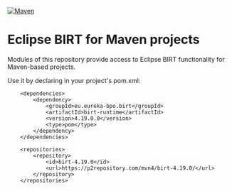 [![Maven](https://img.shields.io/maven-central/v/eu.eureka-bpo.birt/birt-runtime.svg)](https://repo.maven.apache.org/maven2/eu/eureka-bpo/birt/birt-runtime/)

# Eclipse BIRT for Maven projects

Modules of this repository provide access to Eclipse BIRT functionality for Maven-based projects.

Use it by declaring in your project's pom.xml:

```
	<dependencies>
		<dependency>
			<groupId>eu.eureka-bpo.birt</groupId>
			<artifactId>birt-runtime</artifactId>
			<version>4.19.0.0</version>
			<type>pom</type>
		</dependency>
	</dependencies>

	<repositories>
		<repository>
			<id>birt-4.19.0</id>
			<url>https://p2repository.com/mvn4/birt-4.19.0/</url>
		</repository>
	</repositories>
```
